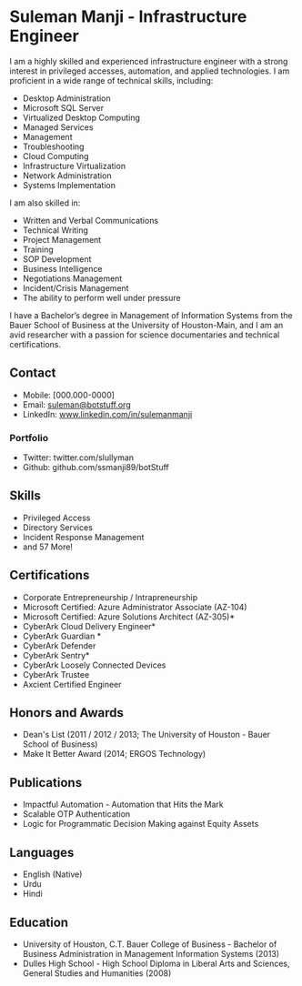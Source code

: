 # Suleman Manji - Infrastructure Engineer

I am a highly skilled and experienced infrastructure engineer with a strong interest in privileged accesses, automation, and applied technologies. I am proficient in a wide range of technical skills, including:

- Desktop Administration
- Microsoft SQL Server
- Virtualized Desktop Computing
- Managed Services
- Management
- Troubleshooting
- Cloud Computing
- Infrastructure Virtualization
- Network Administration
- Systems Implementation

I am also skilled in:

- Written and Verbal Communications
- Technical Writing
- Project Management
- Training
- SOP Development
- Business Intelligence
- Negotiations Management
- Incident/Crisis Management
- The ability to perform well under pressure

I have a Bachelor’s degree in Management of Information Systems from the Bauer School of Business at the University of Houston-Main, and I am an avid researcher with a passion for science documentaries and technical certifications.

## Contact

- Mobile: [000.000-0000]
- Email: suleman@botstuff.org
- LinkedIn: www.linkedin.com/in/sulemanmanji

### Portfolio

- Twitter: twitter.com/slullyman
- Github: github.com/ssmanji89/botStuff

## Skills

- Privileged Access
- Directory Services
- Incident Response Management
- and 57 More!

## Certifications

- Corporate Entrepreneurship / Intrapreneurship 
- Microsoft Certified: Azure Administrator Associate (AZ-104)
- Microsoft Certified: Azure Solutions Architect (AZ-305)*
- CyberArk Cloud Delivery Engineer*
- CyberArk Guardian *
- CyberArk Defender 
- CyberArk Sentry*
- CyberArk Loosely Connected Devices
- CyberArk Trustee
- Axcient Certified Engineer

## Honors and Awards

- Dean's List (2011 / 2012 / 2013; The University of Houston - Bauer School of Business)
- Make It Better Award (2014; ERGOS Technology)

## Publications

- Impactful Automation - Automation that Hits the Mark
- Scalable OTP Authentication
- Logic for Programmatic Decision Making against Equity Assets

## Languages

- English (Native)
- Urdu
- Hindi

## Education

- University of Houston, C.T. Bauer College of Business - Bachelor of Business Administration in Management Information Systems (2013)
- Dulles High School - High School Diploma in Liberal Arts and Sciences, General Studies and Humanities (2008)
